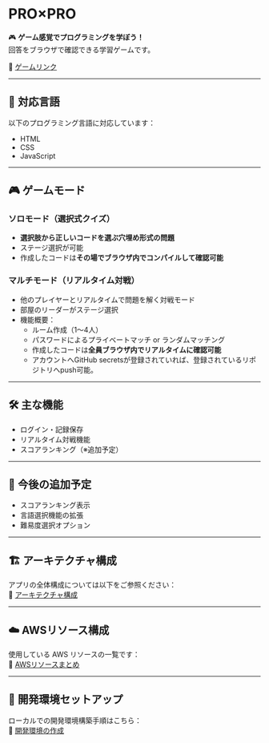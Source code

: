 # PRO×PRO

🎮 **ゲーム感覚でプログラミングを学ぼう！**  
回答をブラウザで確認できる学習ゲームです。  

🔗 [ゲームリンク](https://main.d2hg4i9cp9f0d0.amplifyapp.com/)

---

## 🚀 対応言語

以下のプログラミング言語に対応しています：

- HTML
- CSS
- JavaScript

---

## 🎮 ゲームモード

### ソロモード（選択式クイズ）
- **選択肢から正しいコードを選ぶ穴埋め形式の問題**
- ステージ選択が可能
- 作成したコードは**その場でブラウザ内でコンパイルして確認可能**

### マルチモード（リアルタイム対戦）
- 他のプレイヤーとリアルタイムで問題を解く対戦モード
- 部屋のリーダーがステージ選択
- 機能概要：
  - ルーム作成（1〜4人）
  - パスワードによるプライベートマッチ or ランダムマッチング
  - 作成したコードは**全員ブラウザ内でリアルタイムに確認可能**
  - アカウントへGitHub secretsが登録されていれば、登録されているリポジトリへpush可能。

---

## 🛠️ 主な機能

- ログイン・記録保存
- リアルタイム対戦機能
- スコアランキング（※追加予定）

---

## 🧩 今後の追加予定

- スコアランキング表示
- 言語選択機能の拡張
- 難易度選択オプション

---

## 🏗️ アーキテクチャ構成

アプリの全体構成については以下をご参照ください：  
📄 [アーキテクチャ構成](/docs/architecture/architecture.md)

---

## ☁️ AWSリソース構成

使用している AWS リソースの一覧です：  
📄 [AWSリソースまとめ](/docs/aws/aws_resource.md)

---

## 🧪 開発環境セットアップ

ローカルでの開発環境構築手順はこちら：  
📄 [開発環境の作成](/docs/setup.md)
